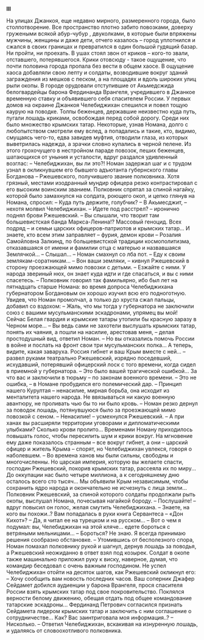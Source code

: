 **III**


На улицах Джанкоя, еще недавно мирного, размеренного города, было столпотворение. Все пространство плотно забито повозками, доверху гружеными всякой абур-чубур , двуколками, в которые были впряжены мужчины, женщины и даже дети, отчего казалось – город уплотнился и сжался в своих границах и превратился в один большой гудящий базар. Ни пройти, ни проехать. В ушах стоял звон от криков – кого-то звали, отставшего, потерявшегося. Крики отовсюду - такое ощущение, что почти половина города пропала без вести в общем хаосе.
В ощущение хаоса добавляли свою лепту и солдаты, возводившие вокруг зданий заграждения из мешков с песком, а на площадях и вдоль широких улиц рыли окопы.
В городе орудовали отступившие от Акьмедсжида белогвардейцы барона Фердинанда Врангеля, учредившего в Джанкое временную ставку и объявившего себя спасителем России.
У первых домов на окраине Джанкоя Челебиджихан спешился и повел тощую каурую на поводке. Толпы беженцев, державшие неизвестно куда путь, пугали лошадь криками, освобождая перед собой дорогу.
Среди них было множество крымских татар. Некоторые, узнав Номана, долго с любопытством смотрели ему вслед, а попадались и такие, кто, видимо, смущаясь чего-то, едва завидев муфтия, отводили глаза, из которых выветрилась надежда, а зрачки словно купались в черной пелене.
Из этого грохочущего в нестройном параде повозок, пеших беженцев, шатающихся от уныния и усталости, вдруг раздался удивленный возглас:
– Челебиджихан, вы ли это?!
Номан задержал шаг и с трудом узнал в окликнувшем его бывшего адъютанта губернского главы Богданова – Ржешевского, получившего звание полковника. Хотя грязный, местами изодранный мундир офицера резко контрастировал с его высоким воинским званием.
Полковник спрятал за спиной нагайку, которой было замахнулся на солдата, роющего окоп, и цепко глянув на Номана, спросил:
– Куда путь держите, голубчик?
– В Акьмесджит, – нехотя молвил Челебиджихан.
– Идете под расстрел? – иронично поднял брови Ржешевский. – Вы слышали, что творит там большевистская банда Маркса-Ленина!? Массовый геноцид. Всех подряд – и семьи царских офицеров-патриотов и крымских татар... И знаете, кто всем этим заправляет – фурия, демон крови – Розалия Самойловна Залкинд, по большевистской традиции космополитизма, отказавшаяся от имени и фамилии отца с матерью и назвавшаяся Землячкой…
– Слышал… – Номан смахнул со лба пот. – Еду к своим землякам-соратникам...
– Вон ваши земляки, – кивнул Ржешевский в сторону проезжающей мимо повозки с детьми. – Езжайте с ними. У народа звериный нюх, он знает куда идти и где спасаться, и вы с ними спасетесь. – Полковник говорил так фамильярно, ибо был лет на пятнадцать старше Номана: во время допроса Челебиджихана губернатором Богдановым он хорошо изучил всю его подноготную.
Увидев, что Номан промолчал, а только до хруста сжал пальцы, добавил со вздохом:
– Жаль, что мы тогда у губернатора не заключили союз с вашими мусульманскими эскадронами, упрямец вы мой! Сейчас Белая гвардия и крымские татары утопили бы красную заразу в Черном море... 
– Вы ведь сами не захотели выслушать крымских татар, понять их чаяния, а пошли на насилие, арестовав меня, – делая простодушный вид, ответил Номан.
– Но вы отказались помочь России в войне и послать на фронт свои три мусульманских полка... А теперь, видите, какая заваруха. Россия гибнет и ваш Крым вместе с ней... – развел руками театрально Ржешевский, изрядно поседевший, исхудавший, потерявший офицерский лоск с того времени, когда сидел в приемной у губернатора. – Это было вашей трагической ошибкой... За что вас и заключили в тюрьму – по законам военного времени.
– Это не ошибка, – в Номане пробудился его полемический дар. – Принцип нашего Курултая – ненасилие, мирная борьба, она исходит из менталитета нашего народа. Не ввязываться ни какую военную авантюру, не проливать чью бы то ни было кровь. – Номан резко дернул за поводок лошадь, потянувшуюся было за проезжающей мимо повозкой с сеном.
– Ненасилие! – усмехнулся Ржешевский. – А при ханах вы расширяли территории уговорами и дипломатическими улыбками? Сколько крови пролито...
Временами Номану приходилось повышать голос, чтобы пересилить шум и крики вокруг. На мгновение ему даже показалось странным – все вокруг гибнет, а они – царский офицер и житель Крыма – спорят, но Челебиджихан увлекся, говоря о наболевшем.
– Во времена ханов мы были сильны, свободны и многочисленны. Но царская империя, которую вы желаете спасти, господин Ржешевский, покорив крымских татар, рассеяла их по миру... До оккупации нас было четыре миллиона, а к сегодняшнему дню осталось всего сто тысяч... Мы объявили Крым независимым, чтобы сохранить ядро народа и окончательно не исчезнуть с лица земли...
Полковник Ржешевский, за спиной которого солдаты продолжали рыть окопы, выслушал Номана, почесывая нагайкой бороду.
– Послушайте! – вдруг повысил он голос, желая смутить Челебиджихана. – Знаете, на кого вы похожи..? Вам попадалась в руки книга Сервантеса – «Дон Кихот»?
– Да, я читал ее на турецком и на русском...
– Вот о чем я подумал: вы, Челебиджихан на этой кляче... едете бороться с ветряными мельницами...
– Бороться? Не знаю. Я всегда принимаю решения сообразно обстановке. – Утомившись от бесполезного спора, Номан помахал полковнику рукой и шагнул, дернув лошадь за поводья, а Ржешевский неожиданно в ответ взял под козырек.
Солдат в окопе также машинально приложил руку к виску, наверное, думая, что командир беседовал с очень важным господином.
Не успел Челебиджихан отойти на десяток шагов, как Ржешевский окликнул его:
– Хочу сообщить вам новость последних часов. Ваш соперник Джафер Сейдамет добился аудиенции у барона Врангеля, прося спасителя России взять крымских татар под свое покровительство. Поклялся верности белому движению, обещая отдать под общее командование татарские эскадроны... Фердинанд Петрович согласился признать Сейдамета лидером крымских татар и заключить с ним соглашение о сотрудничестве... Как? Вас заинтриговала моя информация..?
– Нисколько. – Ответил Челебиджихан, вскакивая на изнуренную лошадь, и удаляясь от словоохотливого полковника.
